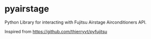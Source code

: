 # pyairstage

Python Library for interacting with Fujitsu Airstage Airconditioners API.

Inspired from https://github.com/thierryvt/pyfujitsu
